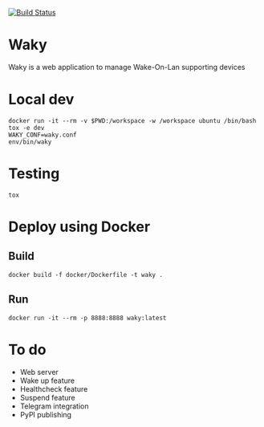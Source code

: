 [![Build Status](https://travis-ci.com/landier/waky.svg?branch=master)](https://travis-ci.com/landier/waky)

# Waky
Waky is a web application to manage Wake-On-Lan supporting devices

# Local dev
```
docker run -it --rm -v $PWD:/workspace -w /workspace ubuntu /bin/bash
tox -e dev
WAKY_CONF=waky.conf
env/bin/waky
```

# Testing
```
tox
```

# Deploy using Docker
## Build
```
docker build -f docker/Dockerfile -t waky .
```

## Run
```
docker run -it --rm -p 8888:8888 waky:latest
```

# To do
* Web server
* Wake up feature
* Healthcheck feature
* Suspend feature
* Telegram integration
* PyPI publishing
